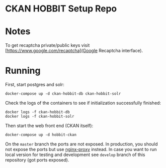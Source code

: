 # CKAN HOBBIT Setup Repo

# Notes 
To get recaptcha private/public keys visit [https://www.google.com/recaptcha](Google Recaptcha interface).

# Running
First, start postgres and solr:
```
docker-compose up -d ckan-hobbit-db ckan-hobbit-solr
```
Check the logs of the containers to see if initialization successfully finished:
```
docker logs -f ckan-hobbit-db
docker logs -f ckan-hobbit-solr
```
Then start the web front end (CKAN itself):
```
docker-compose up -d hobbit-ckan
```

On the ```master``` branch the ports are not exposed. 
In production, you should not expose the ports but use [nginx-proxy](https://github.com/jwilder/nginx-proxy) instead.
In case you want to run local version for testing and development see ```develop``` branch of this repository (got ports exposed).

